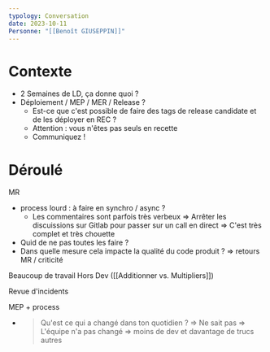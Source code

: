 ```yaml
---
typology: Conversation
date: 2023-10-11
Personne: "[[Benoît GIUSEPPIN]]"
---
```

# Contexte

- 2 Semaines de LD, ça donne quoi ?
- Déploiement / MEP / MER / Release ?
	- Est-ce que c'est possible de faire des tags de release candidate et de les déployer en REC ?
	- Attention : vous n'êtes pas seuls en recette
	- Communiquez !

# Déroulé

MR
- process lourd : à faire en synchro / async ?
	- Les commentaires sont parfois très verbeux
	  => Arrêter les discuissions sur Gitlab pour passer sur un call  en direct
	  => C'est très complet et très chouette 
- Quid de ne pas toutes les faire ?
- Dans quelle mesure cela impacte la qualité du code produit ?
  => retours MR / criticité

Beaucoup de travail Hors Dev ([[Additionner vs. Multipliers]])

Revue d'incidents

MEP + process

- > Qu'est ce qui a changé dans ton quotidien ?
=> Ne sait pas
=> L'équipe n'a pas changé
=> moins de dev et davantage de trucs autres



